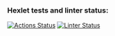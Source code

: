 ### Hexlet tests and linter status:
[![Actions Status](https://github.com/ikrivosheev/python-project-lvl1/workflows/hexlet-check/badge.svg)](https://github.com/ikrivosheev/python-project-lvl1/actions)
[![Linter Status](https://github.com/ikrivosheev/python-project-lvl1/actions/workflows/lint.yml/badge.svg)](https://github.com/ikrivosheev/python-project-lvl1/actions/workflows/lint.yml)
